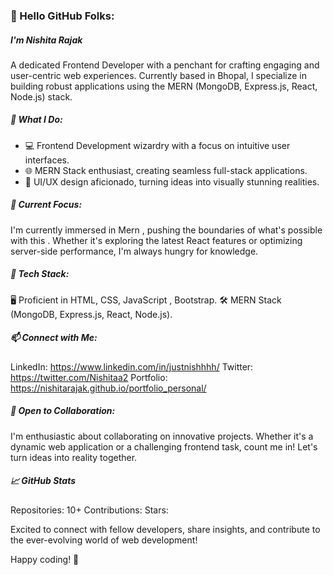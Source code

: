 <h3 align="left">👋 Hello GitHub Folks:</h3>
<h5 align="left">I'm Nishita Rajak</h5>
 A dedicated Frontend Developer with a penchant for crafting engaging and user-centric web experiences. 
Currently based in Bhopal, I specialize in building robust applications using the MERN (MongoDB, Express.js, React, Node.js) stack.

<h5 align="left">🚀 What I Do:</h5>
<ul>
  <li>💻 Frontend Development wizardry with a focus on intuitive user interfaces.</li>
  <li>🌐 MERN Stack enthusiast, creating seamless full-stack applications.</li>
  <li>🎨 UI/UX design aficionado, turning ideas into visually stunning realities.</li>
</ul>



<h5 align="left">🌱 Current Focus:</h5>
<p>I'm currently immersed in Mern , pushing the boundaries of what's possible with this . Whether it's exploring the latest React features or optimizing server-side performance, I'm always hungry for knowledge.
</p>
<h5 align="left">🔧 Tech Stack:</h5>

🖥️ Proficient in HTML, CSS, JavaScript , Bootstrap.
🛠️ MERN Stack (MongoDB, Express.js, React, Node.js).

<h5 align="left">📫 Connect with Me:</h5>

LinkedIn: https://www.linkedin.com/in/justnishhhh/
Twitter: https://twitter.com/Nishitaa2
Portfolio: https://nishitarajak.github.io/portfolio_personal/

<h5 align="left">👯 Open to Collaboration:</h5>
I'm enthusiastic about collaborating on innovative projects. Whether it's a dynamic web application or a challenging frontend task, count me in! Let's turn ideas into reality together.

<h5 align="left">📈 GitHub Stats </h5>

Repositories: 10+
Contributions: 
Stars: 

Excited to connect with fellow developers, share insights, and contribute to the ever-evolving world of web development!

Happy coding! 🚀


